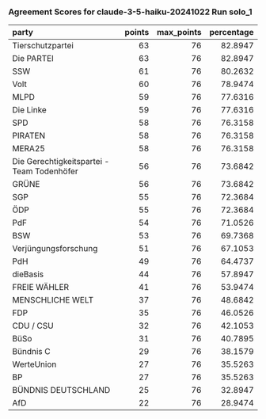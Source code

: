 ### Agreement Scores for claude-3-5-haiku-20241022 Run solo_1

| party                                      |   points |   max_points |   percentage |
|:-------------------------------------------|---------:|-------------:|-------------:|
| Tierschutzpartei                           |       63 |           76 |      82.8947 |
| Die PARTEI                                 |       63 |           76 |      82.8947 |
| SSW                                        |       61 |           76 |      80.2632 |
| Volt                                       |       60 |           76 |      78.9474 |
| MLPD                                       |       59 |           76 |      77.6316 |
| Die Linke                                  |       59 |           76 |      77.6316 |
| SPD                                        |       58 |           76 |      76.3158 |
| PIRATEN                                    |       58 |           76 |      76.3158 |
| MERA25                                     |       58 |           76 |      76.3158 |
| Die Gerechtigkeitspartei - Team Todenhöfer |       56 |           76 |      73.6842 |
| GRÜNE                                      |       56 |           76 |      73.6842 |
| SGP                                        |       55 |           76 |      72.3684 |
| ÖDP                                        |       55 |           76 |      72.3684 |
| PdF                                        |       54 |           76 |      71.0526 |
| BSW                                        |       53 |           76 |      69.7368 |
| Verjüngungsforschung                       |       51 |           76 |      67.1053 |
| PdH                                        |       49 |           76 |      64.4737 |
| dieBasis                                   |       44 |           76 |      57.8947 |
| FREIE WÄHLER                               |       41 |           76 |      53.9474 |
| MENSCHLICHE WELT                           |       37 |           76 |      48.6842 |
| FDP                                        |       35 |           76 |      46.0526 |
| CDU / CSU                                  |       32 |           76 |      42.1053 |
| BüSo                                       |       31 |           76 |      40.7895 |
| Bündnis C                                  |       29 |           76 |      38.1579 |
| WerteUnion                                 |       27 |           76 |      35.5263 |
| BP                                         |       27 |           76 |      35.5263 |
| BÜNDNIS DEUTSCHLAND                        |       25 |           76 |      32.8947 |
| AfD                                        |       22 |           76 |      28.9474 |